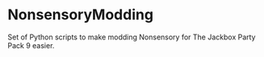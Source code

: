 # NonsensoryModding
Set of Python scripts to make modding Nonsensory for The Jackbox Party Pack 9 easier.
